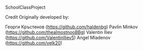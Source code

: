 SchoolClassProject

Credit
Originally developed by:

Георги Кръстенов (https://github.com/haldenbg)
Pavlin Minkov (https://github.com/thealmostnooBBg)
Valentin Iliev (https://github.com/ValentinIliev5)
Angel Mladenov (https://github.com/velk20)

